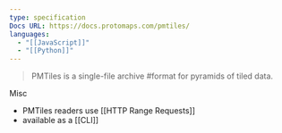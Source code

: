 ```yaml
---
type: specification
Docs URL: https://docs.protomaps.com/pmtiles/
languages:
  - "[[JavaScript]]"
  - "[[Python]]"
---
```

> PMTiles is a single-file archive #format for pyramids of tiled data. 

Misc
- PMTiles readers use [[HTTP Range Requests]]
- available as a [[CLI]]